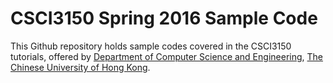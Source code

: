 # CSCI3150 Spring 2016 Sample Code
This Github repository holds sample codes covered in the CSCI3150 tutorials, offered by [Department of Computer Science and Engineering](http://www.cse.cuhk.edu.hk), [The Chinese University of Hong Kong](http://www.cuhk.edu.hk).
